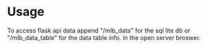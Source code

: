 # Usage


To access flask api data append "/mlb_data" for the sql lite db or "/mlb_data_table" for the data table info. in the open server broswer.
